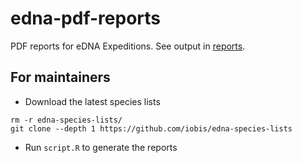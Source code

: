 # edna-pdf-reports

PDF reports for eDNA Expeditions. See output in [reports](reports).

## For maintainers

- Download the latest species lists

```
rm -r edna-species-lists/
git clone --depth 1 https://github.com/iobis/edna-species-lists
```

- Run `script.R` to generate the reports
